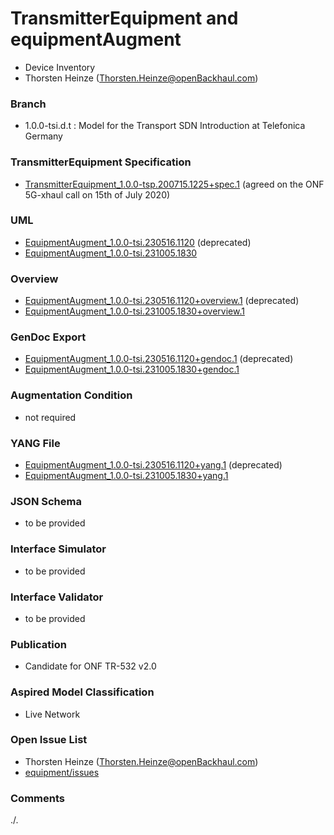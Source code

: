# TransmitterEquipment and equipmentAugment
- Device Inventory
- Thorsten Heinze (Thorsten.Heinze@openBackhaul.com)

### Branch
- 1.0.0-tsi.d.t : Model for the Transport SDN Introduction at Telefonica Germany

### TransmitterEquipment Specification
- [TransmitterEquipment_1.0.0-tsp.200715.1225+spec.1](./TransmitterEquipment_1.0.0-tsp.200715.1225+spec.1.pdf) (agreed on the ONF 5G-xhaul call on 15th of July 2020)

### UML
- [EquipmentAugment_1.0.0-tsi.230516.1120](./EquipmentAugment_1.0.0-tsi.230516.1120.zip) (deprecated)
- [EquipmentAugment_1.0.0-tsi.231005.1830](./EquipmentAugment_1.0.0-tsi.231005.1830.zip)

### Overview 
- [EquipmentAugment_1.0.0-tsi.230516.1120+overview.1](./EquipmentAugment_1.0.0-tsi.230516.1120+overview.1.png) (deprecated)
- [EquipmentAugment_1.0.0-tsi.231005.1830+overview.1](./EquipmentAugment_1.0.0-tsi.231005.1830+overview.1.png)

### GenDoc Export
- [EquipmentAugment_1.0.0-tsi.230516.1120+gendoc.1](./EquipmentAugment_1.0.0-tsi.230516.1120+gendoc.1.docx) (deprecated)
- [EquipmentAugment_1.0.0-tsi.231005.1830+gendoc.1](./EquipmentAugment_1.0.0-tsi.231005.1830+gendoc.1.docx)

### Augmentation Condition
- not required

### YANG File
- [EquipmentAugment_1.0.0-tsi.230516.1120+yang.1](./EquipmentAugment_1.0.0-tsi.230516.1120+yang.1.zip) (deprecated)
- [EquipmentAugment_1.0.0-tsi.231005.1830+yang.1](./EquipmentAugment_1.0.0-tsi.231005.1830+yang.1.zip)

### JSON Schema
- to be provided

### Interface Simulator
- to be provided

### Interface Validator
- to be provided

### Publication
- Candidate for ONF TR-532 v2.0 

### Aspired Model Classification
- Live Network

### Open Issue List
- Thorsten Heinze (Thorsten.Heinze@openBackhaul.com)
- [equipment/issues](../../issues)

### Comments
./.
